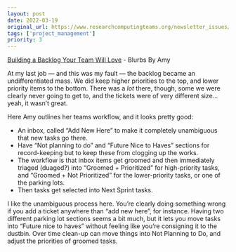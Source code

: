 ```yaml
---
layout: post
date: 2022-03-19
original_url: https://www.researchcomputingteams.org/newsletter_issues/0114
tags: ['project_management']
priority: 3
---
```


<!-- markdownlint-disable MD033 -->
<!-- markdownlint-disable MD041 -->
<!-- markdownlint-disable MD049 -->

[Building a Backlog Your Team Will Love](https://medium.com/agileinsider/building-a-backlog-your-team-will-love-ba159c1b6ad7) - Blurbs By Amy

At my last job — and this was my fault — the backlog became an undifferentiated mass.  We did keep higher priorities to the top, and lower priority items to the bottom.  There was a *lot* there, though, some we were clearly never going to get to, and the tickets were of very different size… yeah, it wasn’t great.

Here Amy outlines her teams workflow, and it looks pretty good:

- An inbox, called “Add New Here” to make it completely unambiguous that new tasks go there.
- Have “Not planning to do” and “Future Nice to Haves” sections for record-keeping but to keep these from clogging up the works.
- The workflow is that inbox items get groomed and then immediately triaged (duaged?) into “Groomed + Prioritized” for high-priority tasks, and “Groomed + Not Prioritized” for the lower-priority tasks, or one of the parking lots.
- Then  tasks get selected into Next Sprint tasks.

I like the unambiguous process here.  You’re clearly doing something wrong if you add a ticket anywhere than “add new here”, for instance.  Having two different parking lot sections seems a bit much, but it lets you move tasks into “Future nice to haves” without feeling like you’re consigning it to the dustbin.  Over time clean-up can move things into Not Planning to Do, and adjust the priorities of groomed tasks.